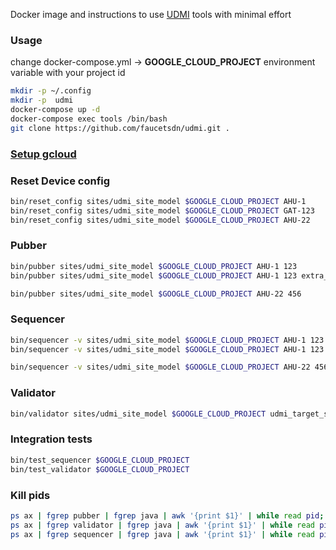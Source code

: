 Docker image and instructions to use [UDMI](https://github.com/faucetsdn/udmi) tools with minimal effort

### Usage
change docker-compose.yml -> **GOOGLE_CLOUD_PROJECT** environment variable with your project id
```sh
mkdir -p ~/.config
mkdir -p  udmi
docker-compose up -d
docker-compose exec tools /bin/bash
git clone https://github.com/faucetsdn/udmi.git .
```

### [Setup gcloud](gcloud.md)

### Reset Device config
```sh
bin/reset_config sites/udmi_site_model $GOOGLE_CLOUD_PROJECT AHU-1
bin/reset_config sites/udmi_site_model $GOOGLE_CLOUD_PROJECT GAT-123
bin/reset_config sites/udmi_site_model $GOOGLE_CLOUD_PROJECT AHU-22
```

### Pubber
```sh
bin/pubber sites/udmi_site_model $GOOGLE_CLOUD_PROJECT AHU-1 123
bin/pubber sites/udmi_site_model $GOOGLE_CLOUD_PROJECT AHU-1 123 extra_field

bin/pubber sites/udmi_site_model $GOOGLE_CLOUD_PROJECT AHU-22 456
```

### Sequencer
```sh
bin/sequencer -v sites/udmi_site_model $GOOGLE_CLOUD_PROJECT AHU-1 123
bin/sequencer -v sites/udmi_site_model $GOOGLE_CLOUD_PROJECT AHU-1 123 broken_config

bin/sequencer -v sites/udmi_site_model $GOOGLE_CLOUD_PROJECT AHU-22 456
```

### Validator
```sh
bin/validator sites/udmi_site_model $GOOGLE_CLOUD_PROJECT udmi_target_subscription
```

### Integration tests
```sh
bin/test_sequencer $GOOGLE_CLOUD_PROJECT
bin/test_validator $GOOGLE_CLOUD_PROJECT
```

### Kill pids
```sh
ps ax | fgrep pubber | fgrep java | awk '{print $1}' | while read pid; do kill $pid; done;
ps ax | fgrep validator | fgrep java | awk '{print $1}' | while read pid; do kill $pid; done;
ps ax | fgrep sequencer | fgrep java | awk '{print $1}' | while read pid; do kill $pid; done;
```
